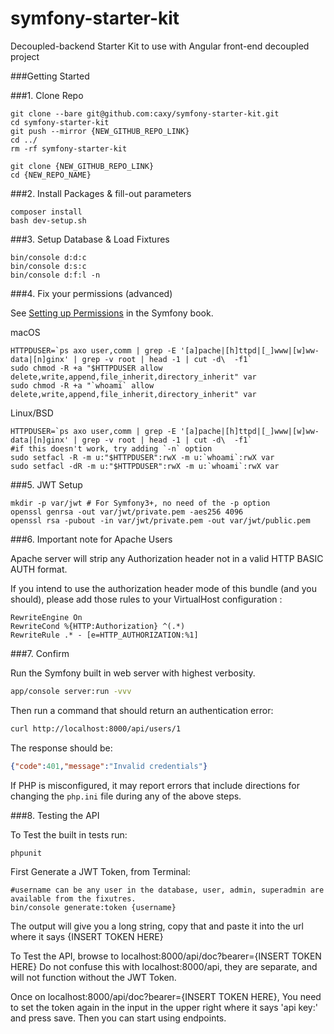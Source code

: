 symfony-starter-kit
=======

Decoupled-backend Starter Kit to use with Angular front-end decoupled project

###Getting Started

###1. Clone Repo
```
git clone --bare git@github.com:caxy/symfony-starter-kit.git
cd symfony-starter-kit
git push --mirror {NEW_GITHUB_REPO_LINK}
cd ../
rm -rf symfony-starter-kit

git clone {NEW_GITHUB_REPO_LINK}
cd {NEW_REPO_NAME}

```

###2. Install Packages & fill-out parameters
```
composer install
bash dev-setup.sh
```

###3. Setup Database & Load Fixtures
```
bin/console d:d:c
bin/console d:s:c
bin/console d:f:l -n
```

###4. Fix your permissions (advanced)
   
   See [Setting up Permissions](http://symfony.com/doc/2.3/book/installation.html#checking-symfony-application-configuration-and-setup) in the Symfony book.
    
macOS

```
HTTPDUSER=`ps axo user,comm | grep -E '[a]pache|[h]ttpd|[_]www|[w]ww-data|[n]ginx' | grep -v root | head -1 | cut -d\  -f1`
sudo chmod -R +a "$HTTPDUSER allow delete,write,append,file_inherit,directory_inherit" var
sudo chmod -R +a "`whoami` allow delete,write,append,file_inherit,directory_inherit" var
```

Linux/BSD
```
HTTPDUSER=`ps axo user,comm | grep -E '[a]pache|[h]ttpd|[_]www|[w]ww-data|[n]ginx' | grep -v root | head -1 | cut -d\  -f1`
#if this doesn't work, try adding `-n` option
sudo setfacl -R -m u:"$HTTPDUSER":rwX -m u:`whoami`:rwX var
sudo setfacl -dR -m u:"$HTTPDUSER":rwX -m u:`whoami`:rwX var
```

###5. JWT Setup

```
mkdir -p var/jwt # For Symfony3+, no need of the -p option
openssl genrsa -out var/jwt/private.pem -aes256 4096
openssl rsa -pubout -in var/jwt/private.pem -out var/jwt/public.pem
```

###6. Important note for Apache Users

Apache server will strip any Authorization header not in a valid HTTP BASIC AUTH format.

If you intend to use the authorization header mode of this bundle (and you should), please add those rules to your VirtualHost configuration :
```
RewriteEngine On
RewriteCond %{HTTP:Authorization} ^(.*)
RewriteRule .* - [e=HTTP_AUTHORIZATION:%1]
```

###7. Confirm
   
   Run the Symfony built in web server with highest verbosity.
   
   ```bash
   app/console server:run -vvv
   ```
   
   Then run a command that should return an authentication error:
   
   ```bash
   curl http://localhost:8000/api/users/1
   ```
   
   The response should be:
   
   ```json
   {"code":401,"message":"Invalid credentials"}
   ```
   
   If PHP is misconfigured, it may report errors that include directions for changing the `php.ini` file during
   any of the above steps.
   
   ###8. Testing the API
   
   To Test the built in tests run:
   ```
   phpunit
   ```
   
   First Generate a JWT Token, from Terminal:
   ```
   #username can be any user in the database, user, admin, superadmin are available from the fixutres.
   bin/console generate:token {username}
   ```
   
   The output will give you a long string, copy that and paste it into the url where it says {INSERT TOKEN HERE}
   
   
   To Test the API, browse to localhost:8000/api/doc?bearer={INSERT TOKEN HERE}
   Do not confuse this with localhost:8000/api, they are separate, and will not function without the JWT Token.
   
   Once on localhost:8000/api/doc?bearer={INSERT TOKEN HERE}, You need to set the token again in the input in the upper right where it says 'api key:' and press save. Then you can start using endpoints.
   
